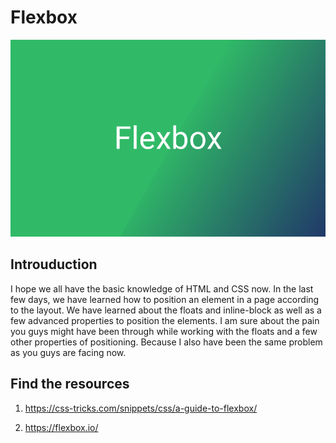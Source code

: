 # Flexbox

![alt text](https://github.com/AltCampus/flexbox/blob/master/media/banner.png)

## Introuduction

I hope we all have the basic knowledge of HTML and CSS now. In the last few days, we have learned how to position an element in a page according to the layout. We have learned about the floats and inline-block as well as a few advanced properties to position the elements. I am sure about the pain you guys might have been through while working with the floats and a few other properties of positioning. Because I also have been the same problem as you guys are facing now.

## Find the resources

1. https://css-tricks.com/snippets/css/a-guide-to-flexbox/

2. https://flexbox.io/
